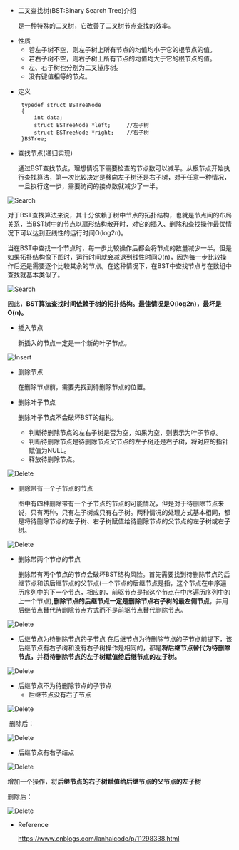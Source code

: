 * 二叉查找树(BST:Binary Search Tree)介绍

    是一种特殊的二叉树，它改善了二叉树节点查找的效率。

- 性质
   - 若左子树不空，则左子树上所有节点的均值均小于它的根节点的值。
   - 若右子树不空，则右子树上所有节点的均值均大于它的根节点的值。
   - 左、右子树也分别为二叉排序树。
   - 没有键值相等的节点。

* 定义

    ```
     typedef struct BSTreeNode
     {
         int data;
         struct BSTreeNode *left;     //左子树
         struct BSTreeNode *right;    //右子树
     }BSTree;
    ```

* 查找节点(递归实现)

    通过BST查找节点，理想情况下需要检查的节点数可以减半。从根节点开始执行查找算法，第一次比较决定是移向左子树还是右子树，对于任意一种情况，一旦执行这一步，需要访问的接点数就减少了一半。

![Search](../Image/BST-Search-1.png)

对于BST查找算法来说，其十分依赖于树中节点的拓扑结构，也就是节点间的布局关系，当BST树中的节点以扇形结构散开时，对它的插入、删除和查找操作最优情况下可以达到亚线性的运行时间O(log2n)。


当在BST中查找一个节点时，每一步比较操作后都会将节点的数量减少一半。但是如果拓扑结构像下图时，运行时间就会减退到线性时间O(n)，因为每一步比较操作后还是需要逐个比较其余的节点。在这种情况下，在BST中查找节点与在数组中查找就基本类似了。

![Search](../Image/BST-Search-2.png)

因此，**BST算法查找时间依赖于树的拓扑结构。最佳情况是O(log­2n)，最坏是O(n)。**

* 插入节点

    新插入的节点一定是一个新的叶子节点。

![Insert](../Image/BST-Insert.png)

* 删除节点

    在删除节点前，需要先找到待删除节点的位置。

* 删除叶子节点

    删除叶子节点不会破坏BST的结构。

    * 判断待删除节点的左右子树是否为空，如果为空，则表示为叶子节点。
    * 判断待删除节点是待删除节点父节点的左子树还是右子树，将对应的指针赋值为NULL。
    * 释放待删除节点。

![Delete](../Image/BST-Delete-1.png)

* 删除带有一个子节点的节点

    图中有四种删除带有一个子节点的节点的可能情况，但是对于待删除节点来说，只有两种，只有左子树或只有右子树。两种情况的处理方式基本相同，都是将待删除节点的左子树、右子树赋值给待删除节点的父节点的左子树或右子树。

![Delete](../Image/BST-Delete-2.png)

* 删除带两个节点的节点

    删除带有两个节点的节点会破坏BST结构风险。首先需要找到待删除节点的后继节点和该后继节点的父节点(一个节点的后继节点是指，这个节点在中序遍历序列中的下一个节点，相应的，前驱节点是指这个节点在中序遍历序列中的上一个节点),**删除节点的后继节点一定是删除节点右子树的最左侧节点**，并用后继节点替代待删除节点方式而不是前驱节点替代删除节点。

![Delete](../Image/BST-Delete-3.png)

- 后继节点为待删除节点的子节点
在后继节点为待删除节点的子节点前提下，该后继节点有右子树和没有右子树操作是相同的，都是**将后继节点替代为待删除节点，并将待删除节点的左子树赋值给后继节点的左子树。**

![Delete](../Image/BST-Delete-4.png)

- 后继节点不为待删除节点的子节点
   - 后继节点没有右子节点

![Delete](../Image/BST-Delete-5.png)

​		删除后：

![Delete](../Image/BST-Delete-6.png)

   - 后继节点有右子结点

![Delete](../Image/BST-Delete-7.png)

增加一个操作，将**后继节点的右子树赋值给后继节点的父节点的左子树**

删除后：

![Delete](../Image/BST-Delete-8.png)

* Reference

    https://www.cnblogs.com/lanhaicode/p/11298338.html

